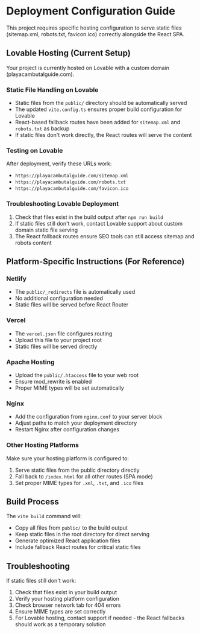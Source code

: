 
# Deployment Configuration Guide

This project requires specific hosting configuration to serve static files (sitemap.xml, robots.txt, favicon.ico) correctly alongside the React SPA.

## Lovable Hosting (Current Setup)

Your project is currently hosted on Lovable with a custom domain (playacambutalguide.com). 

### Static File Handling on Lovable
- Static files from the `public/` directory should be automatically served
- The updated `vite.config.ts` ensures proper build configuration for Lovable
- React-based fallback routes have been added for `sitemap.xml` and `robots.txt` as backup
- If static files don't work directly, the React routes will serve the content

### Testing on Lovable
After deployment, verify these URLs work:
- `https://playacambutalguide.com/sitemap.xml`
- `https://playacambutalguide.com/robots.txt`
- `https://playacambutalguide.com/favicon.ico`

### Troubleshooting Lovable Deployment
1. Check that files exist in the build output after `npm run build`
2. If static files still don't work, contact Lovable support about custom domain static file serving
3. The React fallback routes ensure SEO tools can still access sitemap and robots content

## Platform-Specific Instructions (For Reference)

### Netlify
- The `public/_redirects` file is automatically used
- No additional configuration needed
- Static files will be served before React Router

### Vercel  
- The `vercel.json` file configures routing
- Upload this file to your project root
- Static files will be served directly

### Apache Hosting
- Upload the `public/.htaccess` file to your web root
- Ensure mod_rewrite is enabled
- Proper MIME types will be set automatically

### Nginx
- Add the configuration from `nginx.conf` to your server block
- Adjust paths to match your deployment directory
- Restart Nginx after configuration changes

### Other Hosting Platforms
Make sure your hosting platform is configured to:
1. Serve static files from the public directory directly
2. Fall back to `/index.html` for all other routes (SPA mode)
3. Set proper MIME types for `.xml`, `.txt`, and `.ico` files

## Build Process

The `vite build` command will:
- Copy all files from `public/` to the build output
- Keep static files in the root directory for direct serving
- Generate optimized React application files
- Include fallback React routes for critical static files

## Troubleshooting

If static files still don't work:
1. Check that files exist in your build output
2. Verify your hosting platform configuration
3. Check browser network tab for 404 errors
4. Ensure MIME types are set correctly
5. For Lovable hosting, contact support if needed - the React fallbacks should work as a temporary solution
